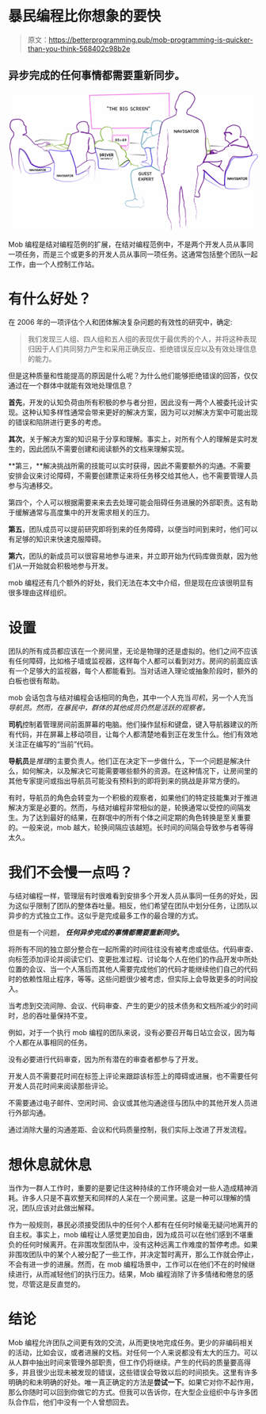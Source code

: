 # 暴民编程比你想象的要快

> 原文：<https://betterprogramming.pub/mob-programming-is-quicker-than-you-think-568402c98b2e>

## 异步完成的任何事情都需要重新同步。

![](img/88f9cc0bc81966fdd760954514b09193.png)

Mob 编程是结对编程范例的扩展，在结对编程范例中，不是两个开发人员从事同一项任务，而是三个或更多的开发人员从事同一项任务。这通常包括整个团队一起工作，由一个人控制工作站。

# 有什么好处？

在 2006 年的一项评估个人和团体解决复杂问题的有效性的研究中，确定:

> 我们发现三人组、四人组和五人组的表现优于最优秀的个人，并将这种表现归因于人们共同努力产生和采用正确反应、拒绝错误反应以及有效处理信息的能力。

但是这种质量和性能提高的原因是什么呢？为什么他们能够拒绝错误的回答，仅仅通过在一个群体中就能有效地处理信息？

**首先**，开发的认知负荷由所有积极的参与者分担，因此没有一两个人被委托设计实现。这种认知多样性通常会带来更好的解决方案，因为可以对解决方案中可能出现的错误和陷阱进行更多的考虑。

**其次**，关于解决方案的知识易于分享和理解。事实上，对所有个人的理解是实时发生的，因此团队不需要创建和阅读额外的文档来理解实现。

**第三，**解决挑战所需的技能可以实时获得，因此不需要额外的沟通。不需要安排会议来讨论障碍，不需要创建票证来将任务移交给其他人，也不需要管理人员参与沟通移交。

第四个，个人可以根据需要来来去去处理可能会阻碍任务进展的外部职责。这有助于缓解通常与高度集中的开发需求相关的压力。

**第五**，团队成员可以提前研究即将到来的任务障碍，以便当时间到来时，他们可以有足够的知识来快速克服障碍。

**第六**，团队的新成员可以很容易地参与进来，并立即开始为代码库做贡献，因为他们从一开始就会积极地参与开发。

mob 编程还有几个额外的好处，我们无法在本文中介绍，但是现在应该很明显有很多理由这样组织。

# 设置

团队的所有成员都应该在一个房间里，无论是物理的还是虚拟的。他们之间不应该有任何障碍，比如格子墙或监视器，这样每个人都可以看到对方。房间的前面应该有一个足够大的监视器，每个人都能看到。当对话进入理论或抽象阶段时，额外的白板也很有帮助。

mob 会话包含与结对编程会话相同的角色，其中一个人充当*司机*，另一个人充当*导航员。然而，在暴民中，群体的其他成员仍然是活跃的观察者。*

**司机**控制着管理房间前面屏幕的电脑。他们操作鼠标和键盘，键入导航器建议的所有代码，并在屏幕上移动项目，让每个人都清楚地看到正在发生什么。他们有效地关注正在编写的“当前”代码。

**导航员**是*推理*的主要负责人。他们正在决定下一步做什么，下一个问题是解决什么，如何解决，以及解决它可能需要哪些额外的资源。在这种情况下，让房间里的其他专家提问或指出导航员可能没有预料到的即将到来的挑战是非常方便的。

有时，导航员的角色会转变为一个积极的观察者，如果他们的特定技能集对于推进解决方案是必要的。然而，与结对编程非常相似的是，轮换通常以受控的间隔发生。为了达到最好的结果，在群氓中的所有个体之间定期的角色转换是至关重要的。一般来说，mob 越大，轮换间隔应该越短。长时间的间隔会导致参与者等得太久。

# 我们不会慢一点吗？

与结对编程一样，管理层有时很难看到安排多个开发人员从事同一任务的好处，因为这似乎限制了团队的整体吞吐量。相反，他们希望在团队中划分任务，让团队以异步的方式独立工作。这似乎是完成最多工作的最合理的方式。

但是有一个问题， ***任何异步完成的事情都需要重新同步*。**

将所有不同的独立部分整合在一起所需的时间往往没有被考虑或低估。代码审查、向标签添加评论并阅读它们、变更批准过程、讨论每个人在他们的作品开发中所处位置的会议、当一个人落后而其他人需要完成他们的代码才能继续他们自己的代码时的依赖性阻止程序，等等。这些问题很少被考虑，但实际上会导致更多的时间投入。

当考虑到交流间隙、会议、代码审查、产生的更少的技术债务和文档所减少的时间时，总的吞吐量保持不变。

例如，对于一个执行 mob 编程的团队来说，没有必要召开每日站立会议，因为每个人都在从事相同的任务。

没有必要进行代码审查，因为所有潜在的审查者都参与了开发。

开发人员不需要花时间在标签上评论来跟踪该标签上的障碍或进展，也不需要任何开发人员花时间来阅读那些评论。

不需要通过电子邮件、空闲时间、会议或其他沟通途径与团队中的其他开发人员进行外部沟通。

通过消除大量的沟通差距、会议和代码质量控制，我们实际上改进了开发流程。

# 想休息就休息

当作为一群人工作时，重要的是要记住这种持续的工作环境会对一些人造成精神消耗。许多人只是不喜欢整天和同样的人呆在一个房间里。这是一种可以理解的情况，团队应该对此做出解释。

作为一般规则，暴民必须接受团队中的任何个人都有在任何时候毫无疑问地离开的自主权。事实上，mob 编程让人感觉更加自由，因为成员可以在他们感到不堪重负的任何时候离开。在非围攻型团队中，没有这种远离工作难度的暂停考虑。如果非围攻团队中的某个人被分配了一些工作，并决定暂时离开，那么工作就会停止，不会有进一步的进展。然而，在 mob 编程场景中，工作可以在他们不在的时候继续进行，从而减轻他们的执行压力。结果，Mob 编程消除了许多情绪和倦怠的感觉，尽管这是反直觉的。

# 结论

Mob 编程允许团队之间更有效的交流，从而更快地完成任务。更少的非编码相关的活动，比如会议，或者进展的文档。对任何一个人来说都没有太大的压力。可以从人群中抽出时间来管理外部职责，但工作仍将继续。产生的代码的质量要高得多，并且很少出现未被发现的错误，这些错误会导致以后的时间损失。这里有许多明确的和未明确的好处。唯一真正确定的方法是**尝试一下**。如果它对你不起作用，那么你随时可以回到你做它的方式。但我可以告诉你，在大型企业组织中与许多团队合作后，他们中没有一个人曾想回去。